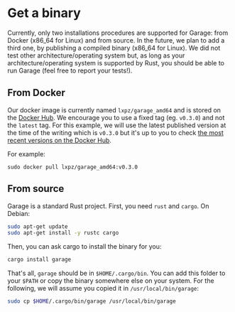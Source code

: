 # Get a binary

Currently, only two installations procedures are supported for Garage: from Docker (x86\_64 for Linux) and from source.
In the future, we plan to add a third one, by publishing a compiled binary (x86\_64 for Linux).
We did not test other architecture/operating system but, as long as your architecture/operating system is supported by Rust, you should be able to run Garage (feel free to report your tests!).

## From Docker

Our docker image is currently named `lxpz/garage_amd64` and is stored on the [Docker Hub](https://hub.docker.com/r/lxpz/garage_amd64/tags?page=1&ordering=last_updated).
We encourage you to use a fixed tag (eg. `v0.3.0`) and not the `latest` tag.
For this example, we will use the latest published version at the time of the writing which is `v0.3.0` but it's up to you
to check [the most recent versions on the Docker Hub](https://hub.docker.com/r/lxpz/garage_amd64/tags?page=1&ordering=last_updated).

For example:

```
sudo docker pull lxpz/garage_amd64:v0.3.0
```

## From source

Garage is a standard Rust project.
First, you need `rust` and `cargo`.
On Debian:

```bash
sudo apt-get update
sudo apt-get install -y rustc cargo
```

Then, you can ask cargo to install the binary for you:

```bash
cargo install garage
```

That's all, `garage` should be in `$HOME/.cargo/bin`.
You can add this folder to your `$PATH` or copy the binary somewhere else on your system.
For the following, we will assume you copied it in `/usr/local/bin/garage`:

```bash
sudo cp $HOME/.cargo/bin/garage /usr/local/bin/garage
```

